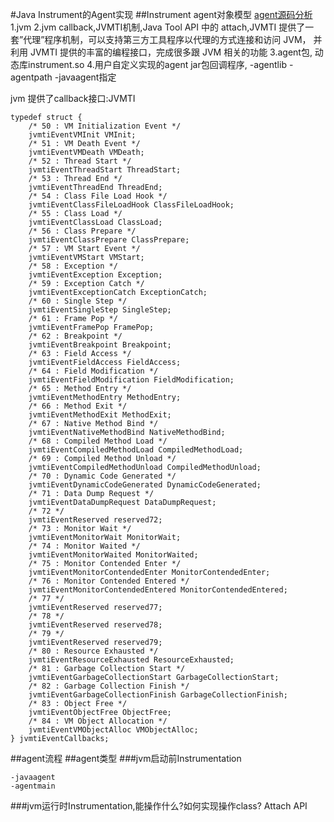 #Java Instrument的Agent实现
##Instrument agent对象模型
[agent源码分析](https://juejin.cn/post/6844903612985032711#heading-9)
1.jvm 
2.jvm callback,JVMTI机制,Java Tool API 中的 attach,JVMTI 提供了一套”代理”程序机制，可以支持第三方工具程序以代理的方式连接和访问 JVM，
并利用 JVMTI 提供的丰富的编程接口，完成很多跟 JVM 相关的功能
3.agent包, 动态库instrument.so
4.用户自定义实现的agent jar包回调程序, -agentlib -agentpath -javaagent指定

jvm 提供了callback接口:JVMTI
```
typedef struct {
    /* 50 : VM Initialization Event */  
    jvmtiEventVMInit VMInit;   
    /* 51 : VM Death Event */  
    jvmtiEventVMDeath VMDeath; 
    /* 52 : Thread Start */  
    jvmtiEventThreadStart ThreadStart;
    /* 53 : Thread End */  
    jvmtiEventThreadEnd ThreadEnd;  
    /* 54 : Class File Load Hook */  
    jvmtiEventClassFileLoadHook ClassFileLoadHook;
    /* 55 : Class Load */  
    jvmtiEventClassLoad ClassLoad; 
    /* 56 : Class Prepare */  
    jvmtiEventClassPrepare ClassPrepare;
    /* 57 : VM Start Event */  
    jvmtiEventVMStart VMStart;
    /* 58 : Exception */  
    jvmtiEventException Exception;
    /* 59 : Exception Catch */  
    jvmtiEventExceptionCatch ExceptionCatch; 
    /* 60 : Single Step */  
    jvmtiEventSingleStep SingleStep;
    /* 61 : Frame Pop */  
    jvmtiEventFramePop FramePop;
    /* 62 : Breakpoint */  
    jvmtiEventBreakpoint Breakpoint; 
    /* 63 : Field Access */  
    jvmtiEventFieldAccess FieldAccess;
    /* 64 : Field Modification */  
    jvmtiEventFieldModification FieldModification; 
    /* 65 : Method Entry */  
    jvmtiEventMethodEntry MethodEntry;
    /* 66 : Method Exit */  
    jvmtiEventMethodExit MethodExit;
    /* 67 : Native Method Bind */  
    jvmtiEventNativeMethodBind NativeMethodBind;
    /* 68 : Compiled Method Load */  
    jvmtiEventCompiledMethodLoad CompiledMethodLoad;
    /* 69 : Compiled Method Unload */  
    jvmtiEventCompiledMethodUnload CompiledMethodUnload; 
    /* 70 : Dynamic Code Generated */  
    jvmtiEventDynamicCodeGenerated DynamicCodeGenerated; 
    /* 71 : Data Dump Request */  
    jvmtiEventDataDumpRequest DataDumpRequest;
    /* 72 */  
    jvmtiEventReserved reserved72;
    /* 73 : Monitor Wait */  
    jvmtiEventMonitorWait MonitorWait;
    /* 74 : Monitor Waited */  
    jvmtiEventMonitorWaited MonitorWaited;
    /* 75 : Monitor Contended Enter */  
    jvmtiEventMonitorContendedEnter MonitorContendedEnter;
    /* 76 : Monitor Contended Entered */  
    jvmtiEventMonitorContendedEntered MonitorContendedEntered;
    /* 77 */  
    jvmtiEventReserved reserved77;
    /* 78 */  
    jvmtiEventReserved reserved78; 
    /* 79 */  
    jvmtiEventReserved reserved79; 
    /* 80 : Resource Exhausted */  
    jvmtiEventResourceExhausted ResourceExhausted;
    /* 81 : Garbage Collection Start */  
    jvmtiEventGarbageCollectionStart GarbageCollectionStart;
    /* 82 : Garbage Collection Finish */  
    jvmtiEventGarbageCollectionFinish GarbageCollectionFinish;
    /* 83 : Object Free */  
    jvmtiEventObjectFree ObjectFree;
    /* 84 : VM Object Allocation */  
    jvmtiEventVMObjectAlloc VMObjectAlloc;  
} jvmtiEventCallbacks;  

```

##agent流程
[](/Users/chris/workspace/xsource/agent/src/main/resources/images/jvm_callback.png)
[](/Users/chris/workspace/xsource/agent/src/main/resources/images/jvm_agent.png)
[](/Users/chris/workspace/xsource/agent/src/main/resources/images/jvm_load_class.png)
##agent类型
###jvm启动前Instrumentation
```
-javaagent
-agentmain
```
###jvm运行时Instrumentation,能操作什么?如何实现操作class?
Attach API
[](https://www.jianshu.com/p/b72f66da679f)
[](https://tech.meituan.com/2019/11/07/java-dynamic-debugging-technology.html)
[](https://juejin.cn/post/6844903744266584071)
[](https://www.jianshu.com/p/86ec47435cfc)

